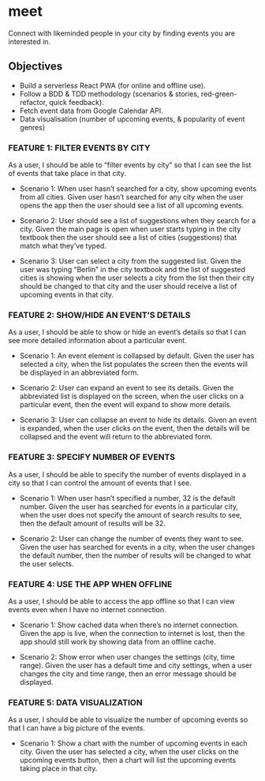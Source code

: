 # meet

Connect with likeminded people in your city by finding events you are interested in.

## Objectives

- Build a serverless React PWA (for online and offline use).
- Follow a BDD & TDD methodology (scenarios & stories, red-green-refactor, quick feedback).
- Fetch event data from Google Calendar API.
- Data visualisation (number of upcoming events, & popularity of event genres)

### FEATURE 1: FILTER EVENTS BY CITY

As a user, I should be able to “filter events by city” so that I can see the list of events that take place in that city.

- Scenario 1: When user hasn’t searched for a city, show upcoming events from all cities.
  Given user hasn’t searched for any city when the user opens the app then the user should see a list of all upcoming events.

- Scenario 2: User should see a list of suggestions when they search for a city.
  Given the main page is open when user starts typing in the city textbook then the user should see a list of cities (suggestions) that match what they’ve typed.

- Scenario 3: User can select a city from the suggested list.
  Given the user was typing “Berlin” in the city textbook and the list of suggested cities is showing when the user selects a city from the list then their city should be changed to that city and the user should receive a list of upcoming events in that city.

### FEATURE 2: SHOW/HIDE AN EVENT’S DETAILS

As a user, I should be able to show or hide an event’s details so that I can see more detailed information about a particular event.

- Scenario 1: An event element is collapsed by default.
  Given the user has selected a city, when the list populates the screen then the events will be displayed in an abbreviated form.

- Scenario 2: User can expand an event to see its details.
  Given the abbreviated list is displayed on the screen, when the user clicks on a particular event, then the event will expand to show more details.

- Scenario 3: User can collapse an event to hide its details.
  Given an event is expanded, when the user clicks on the event, then the details will be collapsed and the event will return to the abbreviated form.

### FEATURE 3: SPECIFY NUMBER OF EVENTS

As a user, I should be able to specify the number of events displayed in a city so that I can control the amount of events that I see.

- Scenario 1: When user hasn’t specified a number, 32 is the default number.
  Given the user has searched for events in a particular city, when the user does not specify the amount of search results to see, then the default amount of results will be 32.

- Scenario 2: User can change the number of events they want to see.
  Given the user has searched for events in a city, when the user changes the default number, then the number of results will be changed to what the user selects.

### FEATURE 4: USE THE APP WHEN OFFLINE

As a user, I should be able to access the app offline so that I can view events even when I have no internet connection.

- Scenario 1: Show cached data when there’s no internet connection.
  Given the app is live, when the connection to internet is lost, then the app should still work by showing data from an offline cache.

- Scenario 2: Show error when user changes the settings (city, time range).
  Given the user has a default time and city settings, when a user changes the city and time range, then an error message should be displayed.

### FEATURE 5: DATA VISUALIZATION

As a user, I should be able to visualize the number of upcoming events so that I can have a big picture of the events.

- Scenario 1: Show a chart with the number of upcoming events in each city.
  Given the user has selected a city, when the user clicks on the upcoming events button, then a chart will list the upcoming events taking place in that city.
